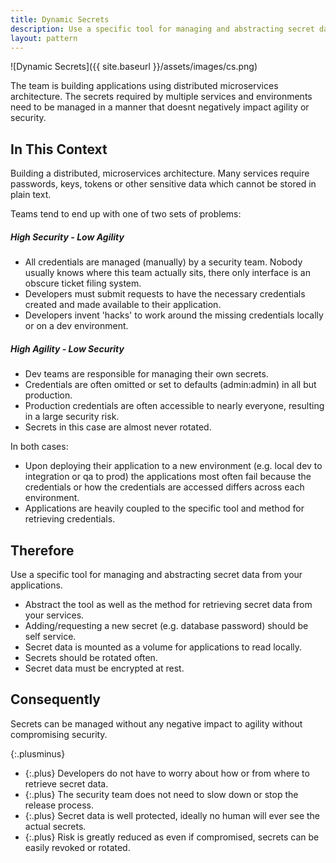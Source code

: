 ```yaml
---
title: Dynamic Secrets
description: Use a specific tool for managing and abstracting secret data from your applications.
layout: pattern
---
```


![Dynamic Secrets]({{ site.baseurl }}/assets/images/cs.png)

The team is building applications using distributed microservices architecture. The secrets required by multiple services and environments need to be managed in a manner that doesnt negatively impact agility or security.

## In This Context

Building a distributed, microservices architecture. Many services require passwords, keys, tokens or other sensitive data which cannot be stored in plain text.

Teams tend to end up with one of two sets of problems:

##### High Security - Low Agility

- All credentials are managed (manually) by a security team. Nobody usually knows where this team actually sits, there only interface is an obscure ticket filing system.
- Developers must submit requests to have the necessary credentials created and made available to their application.
- Developers invent 'hacks' to work around the missing credentials locally or on a dev environment.

##### High Agility - Low Security

- Dev teams are responsible for managing their own secrets.
- Credentials are often omitted or set to defaults (admin:admin) in all but production.
- Production credentials are often accessible to nearly everyone, resulting in a large security risk.
- Secrets in this case are almost never rotated.

In both cases:

- Upon deploying their application to a new environment (e.g. local dev to integration or qa to prod) the applications most often fail because the credentials or how the credentials are accessed differs across each environment.
- Applications are heavily coupled to the specific tool and method for retrieving credentials.

## Therefore

Use a specific tool for managing and abstracting secret data from your applications.

- Abstract the tool as well as the method for retrieving secret data from your services.
- Adding/requesting a new secret (e.g. database password) should be self service.
- Secret data is mounted as a volume for applications to read locally.
- Secrets should be rotated often.
- Secret data must be encrypted at rest.

## Consequently

Secrets can be managed without any negative impact to agility without compromising security. 

{:.plusminus}
- {:.plus} Developers do not have to worry about how or from where to retrieve secret data.
- {:.plus} The security team does not need to slow down or stop the release process.
- {:.plus} Secret data is well protected, ideally no human will ever see the actual secrets.
- {:.plus} Risk is greatly reduced as even if compromised, secrets can be easily revoked or rotated.


